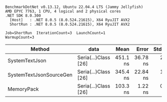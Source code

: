 ```

BenchmarkDotNet v0.13.12, Ubuntu 22.04.4 LTS (Jammy Jellyfish)
AMD EPYC 7763, 1 CPU, 4 logical and 2 physical cores
.NET SDK 8.0.300
  [Host]   : .NET 8.0.5 (8.0.524.21615), X64 RyuJIT AVX2
  ShortRun : .NET 8.0.5 (8.0.524.21615), X64 RyuJIT AVX2

Job=ShortRun  IterationCount=3  LaunchCount=1  
WarmupCount=3  

```
| Method                  | data                 | Mean     | Error    | StdDev  | Min      | Max      | Gen0   | Allocated |
|------------------------ |--------------------- |---------:|---------:|--------:|---------:|---------:|-------:|----------:|
| SystemTextJson          | Seria(...)Class [26] | 451.1 ns | 36.78 ns | 2.02 ns | 449.7 ns | 453.4 ns | 0.0038 |     328 B |
| SystemTextJsonSourceGen | Seria(...)Class [26] | 345.4 ns | 22.84 ns | 1.25 ns | 343.9 ns | 346.3 ns | 0.0043 |     368 B |
| MemoryPack              | Seria(...)Class [26] | 103.3 ns |  1.22 ns | 0.07 ns | 103.3 ns | 103.4 ns | 0.0014 |     128 B |
